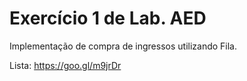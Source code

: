 # Exercício 1 de Lab. AED
Implementação de compra de ingressos utilizando Fila.

Lista: https://goo.gl/m9jrDr
